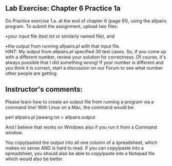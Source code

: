 Lab Exercise: Chapter 6 Practice 1a
-----------------------------------------


Do Practice exercise 1.a. at the end of chapter 6 (page 91), using the allpairs program. To submit the assignment, upload two files:   

•your input file (test.txt or similarly named file), and  

•the output from running allpairs.pl with that input file.  
HINT: My output from *allpairs.pl* specified *30* test cases. So, if you come up with a different number, review your solution for correctness. Of course, it's always possible that I did something wrong! If your number is different and you think it is correct, start a discussion on our Forum to see what number other people are getting.


Instructor's comments:  
------------------------
Please learn how to create an output file from running a program via a command line! With Linux on a Mac, the command would be:  


perl allpairs.pl jiawang.txt > allpairs.output   

And I believe that works on Windows also if you run it from a Command window.  

You copy/pasted the output into all one column of a spreadsheet, which makes no sense AND is hard to read. If you can copy/paste into a spreadsheet, you should also be able to copy/paste into a Notepad file which would also be better.

